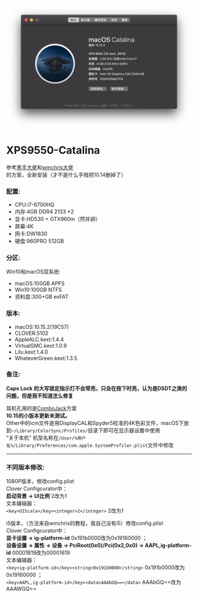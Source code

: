 ![Computer Info](Other/info-10.15.png "My XPS 9550")

# XPS9550-Catalina

参考[黑手大佬](https://github.com/darkhandz/XPS15-9550-Catalina)和[wmchris大佬](https://github.com/wmchris/DellXPS15-9550-OSX)的方案，全新安装（才不是什么手贱把10.14删掉了）

### 配置:

* CPU:i7-6700HQ
* 内存:4GB DDR4 2133 *2
* 显卡:HD530 + GTX960m（然并卵）
* 屏幕:4K
* 网卡:DW1830
* 硬盘:960PRO 512GB

### 分区:

Win10和macOS双系统:

* macOS:100GB APFS
* Win10:100GB NTFS
* 资料盘:300+GB exFAT

### 版本:

* macOS:10.15.2(19C57)
* CLOVER:5102
* AppleALC.kext:1.4.4
* VirtualSMC.kext:1.0.9
* Lilu.kext:1.4.0
* WhateverGreen.kext:1.3.5

### 备注:

**Caps Lock 的大写锁定指示灯不会常亮，只会在按下时亮，认为是DSDT之类的问题，但是我不知道怎么修复**

耳机孔用的是[ComboJack](https://github.com/hackintosh-stuff/ComboJack)方案  
**10.15的小版本更新未测试。**  
Other中的icm文件是用DisplayCAL和Spyder5校准的4K色彩文件，macOS下放到`~/Library/ColorSync/Profiles/`目录下即可在显示器设置中使用  
 “关于本机” 机型名称在`/User/%用户名%/Library/Preferences/com.apple.SystemProfiler.plist`文件中修改

***

### 不同版本修改:

1080P版本，修改config.plist  
Clover Configcurator中：  
**启动背景 -> UI比例** 2改为1  
文本编辑器：  
`<key>UIScale</key><integer>2</integer>` 2改为1

i5版本，（方法来自wmchris的教程，我自己没有i5）修改config.plist  
Clover Configcurator中：  
**显卡设置 -> ig-platform-id** 0x191b0000改为0x19160000 ；  
**设备设置 -> 属性 -> 设备 -> PciRoot(0x0)/Pci(0x2,0x0) -> AAPL,ig-platform-id** 00001B19改为00001619  
文本编辑器：  
`<key>ig-platform-id</key><string>0x191b0000</string>` 0x191b0000改为0x19160000 ；  
`<key>AAPL,ig-platform-id</key><data>AAAbGQ==</data>` AAAbGQ==改为AAAWGQ==